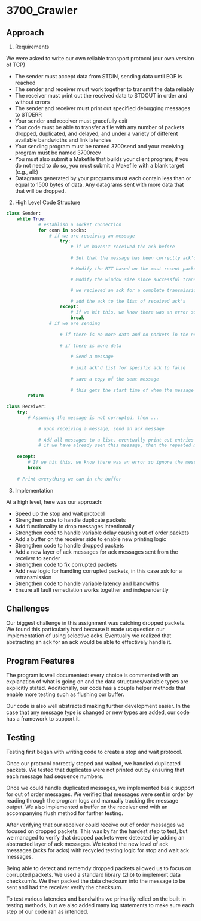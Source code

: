# 3700_Crawler

## Approach

1. Requirements   

We were asked to write our own reliable transport protocol (our own version of TCP)

- The sender must accept data from STDIN, sending data until EOF is reached
- The sender and receiver must work together to transmit the data reliably
- The receiver must print out the received data to STDOUT in order and without errors
- The sender and receiver must print out specified debugging messages to STDERR
- Your sender and receiver must gracefully exit
- Your code must be able to transfer a file with any number of packets dropped, duplicated, and delayed, and under a variety of different available bandwidths and link latencies
- Your sending program must be named 3700send and your receiving program must be named 3700recv
- You must also submit a Makefile that builds your client program; if you do not need to do so, you must submit a Makefile with a blank target (e.g., all:)
- Datagrams generated by your programs must each contain less than or equal to 1500 bytes of data. Any datagrams sent with more data that that will be dropped.

2. High Level Code Structure 

``` python
class Sender:
    while True:
            # establish a socket connection
            for conn in socks:
                # if we are receiving an message 
                    try:
                        # if we haven't received the ack before 
                    
                        # Set that the message has been correctly ack'd 

                        # Modify the RTT based on the most recent packet to come in (80/20)

                        # Modify the window size since successful transmission

                        # we recieved an ack for a complete transmission, so decrement the number of packets currently in the network 

                        # add the ack to the list of received ack's
                    except:
                        # If we hit this, we know there was an error so ignore the message
                        break   
                # if we are sending 
                
                    # if there is no more data and no packets in the network then exit
                    
                    # if there is more data    
                   
                        # Send a message
                    
                        # init ack'd list for specific ack to false 
                        
                        # save a copy of the sent message 
                       
                        # this gets the start time of when the message was sent 
        return

class Receiver:
    try:
        # Assuming the message is not corrupted, then ... 
       
            # upon receiving a message, send an ack message
            
            # Add all messages to a list, eventually print out entries of list in sequence order
            # if we have already seen this message, then the repeated message indicates a dropped ack  
           
    except:
        # If we hit this, we know there was an error so ignore the message
        break
    
    # Print everything we can in the buffer

```

3. Implementation 

At a high level, here was our approach: 

- Speed up the stop and wait protocol 
- Strengthen code to handle duplicate packets
 - Add functionality to drop messages intentionally 
- Strengthen code to handle variable delay causing out of order packets 
 - Add a buffer on the receiver side to enable new printing logic
- Strengthen code to handle dropped packets 
 - Add a new layer of ack messages for ack messages sent from the receiver to sender
- Strengthen code to fix corrupted packets 
 - Add new logic for handling corrupted packets, in this case ask for a retransmission 
- Strengthen code to handle variable latency and bandwiths 
- Ensure all fault remediation works together and independently 


## Challenges 

Our biggest challenge in this assignment was catching dropped packets. We found this particularly hard because it made us question our implementation of using selective acks. Eventually we realized that abstracting an ack for an ack would be able to effectively handle it. 

## Program Features

The program is well documented: every choice is commented with an explanation of what is going on and the data structures/variable types are explicitly stated. Additionally, our code has a couple helper methods that enable more testing such as flushing our buffer. 

Our code is also well abstracted making further development easier. In the case that any message type is changed or new types are added, our code has a framework to support it.


## Testing 

Testing first began with writing code to create a stop and wait protocol. 

Once our protocol correctly stoped and waited, we handled duplicated packets. We tested that duplicates were not printed out by ensuring that each message had sequence numbers.   

Once we could handle duplicated messages, we implemented basic support for out of order messages. We verified that messages were sent in order by reading through the program logs and manually tracking the message output. We also implemented a buffer on the receiver end with an accompanying flush method for further testing.

After verifying that our receiver could receive out of order messages we focused on dropped packets. This was by far the hardest step to test, but we managed to verify that dropped packets were detected by adding an abstracted layer of ack messages. We tested the new level of ack messages (acks for acks) with recycled testing logic for stop and wait ack messages.

Being able to detect and rememdy dropped packets allowed us to focus on corrupted packets. We used a standard library (zlib) to implement data checksum's. We then packed the data checksum into the message to be sent and had the receiver verify the checksum. 

To test various latencies and bandwiths we primarily relied on the built in testing methods, but we also added many log statements to make sure each step of our code ran as intended. 




